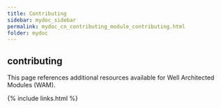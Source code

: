 ```yaml
---
title: Contributing
sidebar: mydoc_sidebar
permalink: mydoc_cn_contributing_module_contributing.html
folder: mydoc
---
```


## contributing
This page references additional resources available for Well Architected Modules (WAM).

{% include links.html %}

